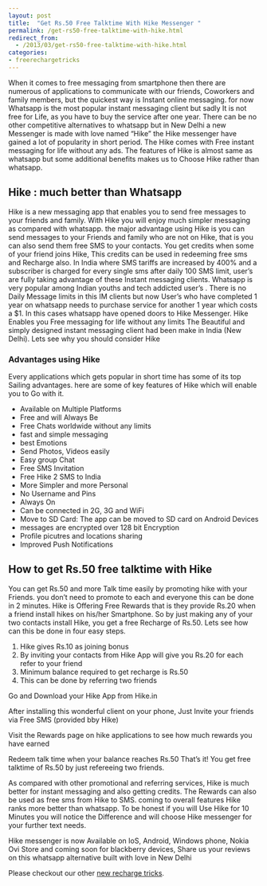 ```yaml
---
layout: post
title:  "Get Rs.50 Free Talktime With Hike Messenger "
permalink: /get-rs50-free-talktime-with-hike.html
redirect_from:
  - /2013/03/get-rs50-free-talktime-with-hike.html
categories: 
- freerechargetricks
---
```


When it comes to free messaging from smartphone then there are numerous of applications to communicate with our friends, Coworkers and family members, but the quickest way is Instant online messaging. for now Whatsapp is the most popular instant messaging client but sadly It is not free for Life, as you have to buy the service after one year. There can be no other competitive alternatives to whatsapp but in New Delhi a new Messenger is made with love named “Hike” the Hike messenger have gained a lot of popularity in short period. The Hike comes with Free instant messaging for life without any ads. The features of Hike is almost same as whatsapp but some additional benefits makes us to Choose Hike rather than whatsapp.

## Hike : much better than Whatsapp ##

Hike is a new messaging app that enables you to send free messages to your friends and family. With Hike you will enjoy much simpler messaging as compared with whatsapp. the major advantage using Hike is you can send messages to your Friends and family who are not on Hike, that is you can also send them free SMS to your contacts. You get credits when some of your friend joins Hike, This credits can be used in redeeming free sms and Recharge also. In India where SMS tariffs are increased by 400% and a subscriber is charged for every single sms after daily 100 SMS limit, user’s are fully taking advantage of these Instant messaging clients. Whatsapp is very popular among Indian youths and tech addicted user’s . There is no Daily Message limits in this IM clients but now User’s who have completed 1 year on whatsapp needs to purchase service for another 1 year which costs a $1. In this cases whatsapp have opened doors to Hike Messenger. Hike Enables you Free messaging for life without any limits The Beautiful and simply designed instant messaging client had been make in India (New Delhi). Lets see why you should consider Hike

### Advantages using Hike ###

Every applications which gets popular in short time has some of its top Sailing advantages. here are some of key features of Hike which will enable you to Go with it.

- Available on Multiple Platforms
- Free and will Always Be
- Free Chats worldwide without any limits
- fast and simple messaging
- best Emotions
- Send Photos, Videos easily
- Easy group Chat
- Free SMS Invitation
- Free Hike 2 SMS to India
- More Simpler and more Personal
- No Username and Pins
- Always On
- Can be connected in 2G, 3G and WiFi
- Move to SD Card: The app can be moved to SD card on Android Devices
- messages are encrypted over 128 bit Encryption
- Profile picutres and locations sharing
- Improved Push Notifications

## How to get Rs.50 free talktime with Hike ##

You can get Rs.50 and more Talk time easily by promoting hike with your Friends. you don’t need to promote to each and everyone this can be done in 2 minutes. Hike is Offering Free Rewards that is they provide Rs.20 when a friend install hikes on his/her Smartphone. So by just making any of your two contacts install Hike, you get a free Recharge of Rs.50. Lets see how can this be done in four easy steps.

1. Hike gives Rs.10 as joining bonus
1. By inviting your contacts from Hike App will give you Rs.20 for each refer to your friend
1. Minimum balance required to get recharge is Rs.50
1. This can be done by referring two friends

Go and Download your Hike App from Hike.in

After installing this wonderful client on your phone, Just Invite your friends via Free SMS (provided bby Hike)

Visit the Rewards page on hike applications to see how much rewards you have earned

Redeem talk time when your balance reaches Rs.50 That’s it! You get free talktime of Rs.50 by just refereeing two friends.

As compared with other promotional and referring services, Hike is much better for instant messaging and also getting credits. The Rewards can also be used as free sms from Hike to SMS. coming to overall features Hike ranks more better than whatsapp. To be honest if you will Use Hike for 10 Minutes you will notice the Difference and will choose Hike messenger for your further text needs.

Hike messenger is now Available on IoS, Android, Windows phone, Nokia Ovi Store and coming soon for blackberry devices, Share us your reviews on this whatsapp alternative built with love in New Delhi

Please checkout our other <a href="https://www.allfreetricks.com/free-recharge-tricks-and-offers.html">new recharge tricks</a>. 
